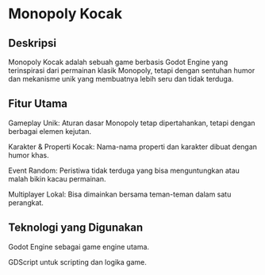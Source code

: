 # Monopoly Kocak

## Deskripsi

Monopoly Kocak adalah sebuah game berbasis Godot Engine yang terinspirasi dari permainan klasik Monopoly, tetapi dengan sentuhan humor dan mekanisme unik yang membuatnya lebih seru dan tidak terduga.

## Fitur Utama

Gameplay Unik: Aturan dasar Monopoly tetap dipertahankan, tetapi dengan berbagai elemen kejutan.

Karakter & Properti Kocak: Nama-nama properti dan karakter dibuat dengan humor khas.

Event Random: Peristiwa tidak terduga yang bisa menguntungkan atau malah bikin kacau permainan.

Multiplayer Lokal: Bisa dimainkan bersama teman-teman dalam satu perangkat.

## Teknologi yang Digunakan

Godot Engine sebagai game engine utama.

GDScript untuk scripting dan logika game.
